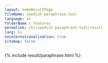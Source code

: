 ```yaml
---
layout: homeResultPage
fileName: swedish-paraphrase-tool
language: sv    
folderName : features
permalink: /hi/swedish-paraphrase-tool/result
lang: hi
nointernationalization: true
sitemap: false
---
```

{% include result/paraphrase.html %}

<script src="/js/result/paraprashing.js" data-foldername="{{page.folderName}}" data-lang="{{page.lang}}"></script>